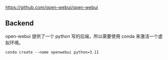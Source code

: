https://github.com/open-webui/open-webui

## Backend

open-webui 提供了一个 python 写的后端，所以需要使用 conda 来激活一个虚拟环境。

```shell
conda create --name openwebui python=3.11
```